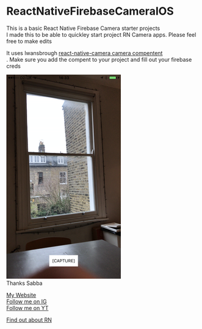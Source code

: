 # ReactNativeFirebaseCameraIOS

This is a basic React Native Firebase Camera starter projects<br />
I made this to be able to quickley start project RN Camera apps. Please feel free to make edits<br />

It uses lwansbrough [react-native-camera camera compentent](https://github.com/lwansbrough/react-native-camera)<br />.
Make sure you add the compent to your project and fill out your firebase creds



<img src="/screen.PNG" width="300"><br />
Thanks Sabba<br />


[My Website](http://sabbakeynejad.co.uk/#/)<br />
[Follow me on IG](https://www.instagram.com/sab8a)<br />
[Follow me on YT](https://www.youtube.com/channel/UCSGlYKPZ6abc95xGEvOyY0g)<br />

[Find out about RN](https://facebook.github.io/react-native/)
